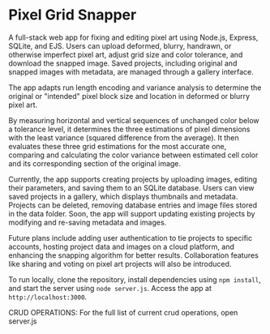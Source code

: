 # Pixel Grid Snapper

A full-stack web app for fixing and editing pixel art using Node.js, Express, SQLite, and EJS. Users can upload deformed, blurry, handrawn, or otherwise imperfect pixel art, adjust grid size and color tolerance, and download the snapped image. Saved projects, including original and snapped images with metadata, are managed through a gallery interface.

The app adapts run length encoding and variance analysis to determine the original or "intended" pixel block size and location in deformed or blurry pixel art.

By measuring horizontal and vertical sequences of unchanged color below a tolerance level, it determines the three estimations of pixel dimensions with the least variance (squared difference from the average). It then evaluates these three grid estimations for the most accurate one, comparing and calculating the color variance between estimated cell color and its corresponding section of the original image. 

Currently, the app supports creating projects by uploading images, editing their parameters, and saving them to an SQLite database. Users can view saved projects in a gallery, which displays thumbnails and metadata. Projects can be deleted, removing database entries and image files stored in the data folder. Soon, the app will support updating existing projects by modifying and re-saving metadata and images.

Future plans include adding user authentication to tie projects to specific accounts, hosting project data and images on a cloud platform, and enhancing the snapping algorithm for better results. Collaboration features like sharing and voting on pixel art projects will also be introduced.

To run locally, clone the repository, install dependencies using `npm install`, and start the server using `node server.js`. Access the app at `http://localhost:3000`.

CRUD OPERATIONS:
For the full list of current crud operations, open server.js

